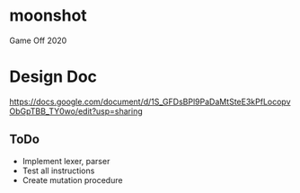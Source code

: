 # moonshot
Game Off 2020

# Design Doc

https://docs.google.com/document/d/1S_GFDsBPl9PaDaMtSteE3kPfLocopvObGpTBB_TY0wo/edit?usp=sharing

## ToDo

* Implement lexer, parser
* Test all instructions
* Create mutation procedure
